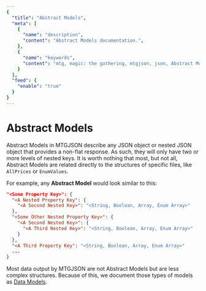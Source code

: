 ```yaml
---
{
  "title": "Abstract Models",
  "meta": [
    {
      "name": "description",
      "content": "Abstract Models documentation.",
    },
    {
      "name": "keywords",
      "content": "mtg, magic: the gathering, mtgjson, json, Abstract Models",
    }
  ],
  "feed": {
    "enable": "true"
  }
}
---
```


# Abstract Models

Abstract Models in MTGJSON describe any JSON object or nested JSON object that provides a non-flat response. As such, they will only have two or more levels of nested keys. It is worth nothing that most, but not all, Abstract Models are related directly to the structures of specific files, like `AllPrices` or `EnumValues`.

For example, any <strong>Abstract Model</strong> would look similar to this:

```json
"<Some Property Key>": {
  "<A Nested Property Key": {
    "<A Second Nested Key>": "<String, Boolean, Array, Enum Array>"
  },
  "<Some Other Nested Property Key>": {
    "<A Second Nested Key>": {
      "<A Third Nested Key>": "<String, Boolean, Array, Enum Array>"
    }
  },
  "<A Third Property Key": "<String, Boolean, Array, Enum Array>"
  ...
}
```

Most data output by MTGJSON are not Abstract Models but are less complex structures. Because of this, we document those types of models as [Data Models](/data-models/).
